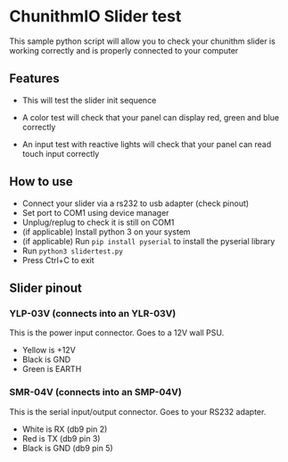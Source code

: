 # ChunithmIO Slider test

This sample python script will allow you to check your chunithm slider is working correctly and is properly connected to your computer 

## Features

- This will test the slider init sequence

- A color test will check that your panel can display red, green and blue correctly

- An input test with reactive lights will check that your panel can read touch input correctly

## How to use

- Connect your slider via a rs232 to usb adapter (check pinout)
- Set port to COM1 using device manager
- Unplug/replug to check it is still on COM1
- (if applicable) Install python 3 on your system
- (if applicable) Run `pip install pyserial` to install the pyserial library
- Run `python3 slidertest.py`
- Press Ctrl+C to exit

## Slider pinout

### YLP-03V (connects into an YLR-03V)

This is the power input connector. Goes to a 12V wall PSU.

- Yellow is +12V
- Black is GND
- Green is EARTH

### SMR-04V (connects into an SMP-04V)

This is the serial input/output connector. Goes to your RS232 adapter.

- White is RX (db9 pin 2)
- Red is TX (db9 pin 3)
- Black is GND (db9 pin 5)
